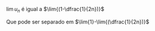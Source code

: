 $\lim{u_n}$ é igual a $\lim{(1-\dfrac{1}{2n})}$

Que pode ser separado em $\lim{1}-\lim{(\dfrac{1}{2n})}$
